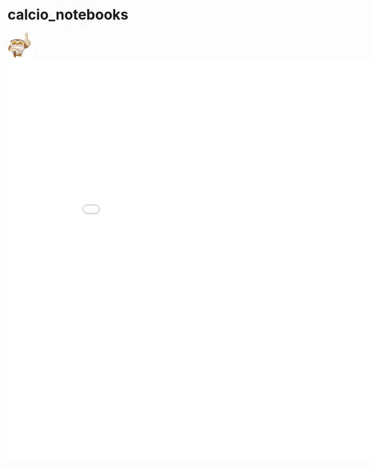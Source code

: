 # calcio_notebooks
<p><img src="https://raw.githubusercontent.com/cappelchi/cappelchi/master/one_for_me2.gif" width="50px" height="50px">
</a>
<br><iframe width="900" height="800" frameborder="0" scrolling="no" src="//plotly.com/~cappelchi/187.embed"></iframe>

